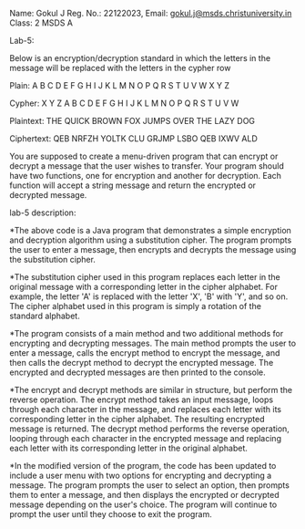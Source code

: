 Name: Gokul J
Reg. No.: 22122023, 
Email: gokul.j@msds.christuniversity.in
Class: 2 MSDS A

Lab-5:

Below is an encryption/decryption standard in which the letters in the message will be replaced with the letters in the cypher row

Plain:  A B C D E F G H I J K L M N O P Q R S T U V W X Y Z

Cypher: X Y Z A B C D E F G H I J K L M N O P Q R S T U V W

Plaintext:  THE QUICK BROWN FOX JUMPS OVER THE LAZY DOG

Ciphertext: QEB NRFZH YOLTK CLU GRJMP LSBO QEB IXWV ALD

You are supposed to create a menu-driven program that can encrypt or decrypt a message that the user wishes to transfer.
Your program should have two functions, one for encryption and another for decryption. Each function will accept a string message and return the encrypted or decrypted message.

lab-5 description:

*The above code is a Java program that demonstrates a simple encryption and decryption algorithm using a substitution cipher. The program prompts the user to enter a message, then encrypts and decrypts the message using the substitution cipher.

*The substitution cipher used in this program replaces each letter in the original message with a corresponding letter in the cipher alphabet. For example, the letter 'A' is replaced with the letter 'X', 'B' with 'Y', and so on. The cipher alphabet used in this program is simply a rotation of the standard alphabet.

*The program consists of a main method and two additional methods for encrypting and decrypting messages. The main method prompts the user to enter a message, calls the encrypt method to encrypt the message, and then calls the decrypt method to decrypt the encrypted message. The encrypted and decrypted messages are then printed to the console.

*The encrypt and decrypt methods are similar in structure, but perform the reverse operation. The encrypt method takes an input message, loops through each character in the message, and replaces each letter with its corresponding letter in the cipher alphabet. The resulting encrypted message is returned. The decrypt method performs the reverse operation, looping through each character in the encrypted message and replacing each letter with its corresponding letter in the original alphabet.

*In the modified version of the program, the code has been updated to include a user menu with two options for encrypting and decrypting a message. The program prompts the user to select an option, then prompts them to enter a message, and then displays the encrypted or decrypted message depending on the user's choice. The program will continue to prompt the user until they choose to exit the program.

